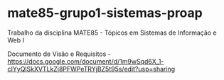 # mate85-grupo1-sistemas-proap
Trabalho da disciplina MATE85 - Tópicos em Sistemas de Informação e Web I 


Documento de Visão e Requisitos - https://docs.google.com/document/d/1m9wSqd6X_1-cIYyQlSkXVTLkZj8PFWPeTRYjBZ5t95s/edit?usp=sharing
